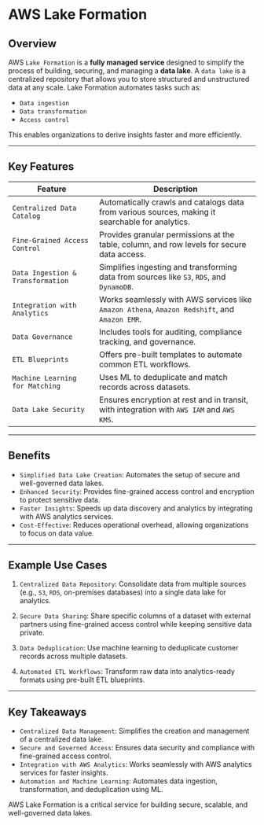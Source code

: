 # AWS Lake Formation

## Overview

AWS `Lake Formation` is a **fully managed service** designed to simplify the process of building, securing, and managing a **data lake**. A `data lake` is a centralized repository that allows you to store structured and unstructured data at any scale. Lake Formation automates tasks such as:

- `Data ingestion`
- `Data transformation`
- `Access control`

This enables organizations to derive insights faster and more efficiently.

---

## Key Features

| **Feature**                     | **Description**                                                                                     |
|----------------------------------|-----------------------------------------------------------------------------------------------------|
| `Centralized Data Catalog`       | Automatically crawls and catalogs data from various sources, making it searchable for analytics.    |
| `Fine-Grained Access Control`    | Provides granular permissions at the table, column, and row levels for secure data access.          |
| `Data Ingestion & Transformation`| Simplifies ingesting and transforming data from sources like `S3`, `RDS`, and `DynamoDB`.           |
| `Integration with Analytics`     | Works seamlessly with AWS services like `Amazon Athena`, `Amazon Redshift`, and `Amazon EMR`.       |
| `Data Governance`                | Includes tools for auditing, compliance tracking, and governance.                                  |
| `ETL Blueprints`                 | Offers pre-built templates to automate common ETL workflows.                                       |
| `Machine Learning for Matching`  | Uses ML to deduplicate and match records across datasets.                                           |
| `Data Lake Security`             | Ensures encryption at rest and in transit, with integration with `AWS IAM` and `AWS KMS`.          |

---

## Benefits

- `Simplified Data Lake Creation`: Automates the setup of secure and well-governed data lakes.
- `Enhanced Security`: Provides fine-grained access control and encryption to protect sensitive data.
- `Faster Insights`: Speeds up data discovery and analytics by integrating with AWS analytics services.
- `Cost-Effective`: Reduces operational overhead, allowing organizations to focus on data value.

---

## Example Use Cases

1. `Centralized Data Repository`:
   Consolidate data from multiple sources (e.g., `S3`, `RDS`, on-premises databases) into a single data lake for analytics.

2. `Secure Data Sharing`:
   Share specific columns of a dataset with external partners using fine-grained access control while keeping sensitive data private.

3. `Data Deduplication`:
   Use machine learning to deduplicate customer records across multiple datasets.

4. `Automated ETL Workflows`:
   Transform raw data into analytics-ready formats using pre-built ETL blueprints.

---

## Key Takeaways

- `Centralized Data Management`: Simplifies the creation and management of a centralized data lake.
- `Secure and Governed Access`: Ensures data security and compliance with fine-grained access control.
- `Integration with AWS Analytics`: Works seamlessly with AWS analytics services for faster insights.
- `Automation and Machine Learning`: Automates data ingestion, transformation, and deduplication using ML.

AWS Lake Formation is a critical service for building secure, scalable, and well-governed data lakes.
